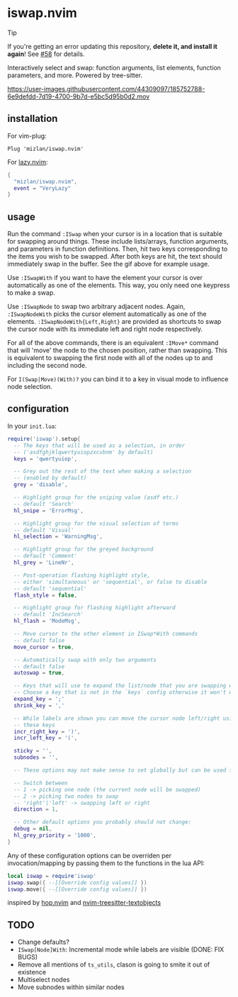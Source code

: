 # iswap.nvim

> [!TIP]
> If you're getting an error updating this repository, **delete it, and install
> it again**! See [#58](https://github.com/mizlan/iswap.nvim/issues/58) for details.

Interactively select and swap: function arguments, list elements, function
parameters, and more. Powered by tree-sitter.

https://user-images.githubusercontent.com/44309097/185752788-6e9defdd-7d19-4700-9b7d-e5bc5d95b0d2.mov

## installation

For vim-plug:

```vim
Plug 'mizlan/iswap.nvim'
```

For [lazy.nvim](https://github.com/folke/lazy.nvim):
```lua
{
  "mizlan/iswap.nvim",
  event = "VeryLazy"
}
```

## usage

Run the command `:ISwap` when your cursor is in a location that is suitable for
swapping around things. These include lists/arrays, function arguments, and
parameters in function definitions. Then, hit two keys corresponding to the
items you wish to be swapped. After both keys are hit, the text should
immediately swap in the buffer. See the gif above for example usage.

Use `:ISwapWith` if you want to have the element your cursor is over
automatically as one of the elements. This way, you only need one keypress to
make a swap.

Use `:ISwapNode` to swap two arbitrary adjacent nodes. Again, `:ISwapNodeWith`
picks the cursor element automatically as one of the elements.
`:ISwapNodeWith{Left,Right}` are provided as shortcuts to swap the cursor node
with its immediate left and right node respectively.

For all of the above commands, there is an equivalent `:IMove*` command that
will 'move' the node to the chosen position, rather than swapping. This is
equivalent to swapping the first node with all of the nodes up to and including
the second node.

For `I(Swap|Move)(With)?` you can bind it to a key in visual mode to influence
node selection.

## configuration

In your `init.lua`:

```lua
require('iswap').setup{
  -- The keys that will be used as a selection, in order
  -- ('asdfghjklqwertyuiopzxcvbnm' by default)
  keys = 'qwertyuiop',

  -- Grey out the rest of the text when making a selection
  -- (enabled by default)
  grey = 'disable',

  -- Highlight group for the sniping value (asdf etc.)
  -- default 'Search'
  hl_snipe = 'ErrorMsg',

  -- Highlight group for the visual selection of terms
  -- default 'Visual'
  hl_selection = 'WarningMsg',

  -- Highlight group for the greyed background
  -- default 'Comment'
  hl_grey = 'LineNr',

  -- Post-operation flashing highlight style,
  -- either 'simultaneous' or 'sequential', or false to disable
  -- default 'sequential'
  flash_style = false,

  -- Highlight group for flashing highlight afterward
  -- default 'IncSearch'
  hl_flash = 'ModeMsg',

  -- Move cursor to the other element in ISwap*With commands
  -- default false
  move_cursor = true,

  -- Automatically swap with only two arguments
  -- default false
  autoswap = true,

  -- Keys that will use to expand the list/node that you are swapping within
  -- Choose a key that is not in the `keys` config otherwise it won't work
  expand_key = ';'
  shrink_key = ','

  -- While labels are shown you can move the cursor node left/right using
  -- these keys
  incr_right_key = ')',
  incr_left_key = '(',

  sticky = '',
  subnodes = '',

  -- These options may not make sense to set globally but can be used for mappings

  -- Switch between
  -- 1 -> picking one node (the current node will be swapped)
  -- 2 -> picking two nodes to swap
  -- 'right'|'left' -> swapping left or right
  direction = 1,

  -- Other default options you probably should not change:
  debug = nil,
  hl_grey_priority = '1000',
}
```

Any of these configuration options can be overriden per invocation/mapping by passing them to the functions in the lua API:

```lua
local iswap = require'iswap'
iswap.swap({ --[[Override config values]] })
iswap.move({ --[[Override config values]] })
```

inspired by [hop.nvim](https://github.com/phaazon/hop.nvim) and
[nvim-treesitter-textobjects](https://github.com/nvim-treesitter/nvim-treesitter-textobjects)

## TODO

- Change defaults?
- `ISwap[Node]With`: Incremental mode while labels are visible (DONE: FIX BUGS)
- Remove all mentions of `ts_utils`, clason is going to smite it out of existence
- Multiselect nodes
- Move subnodes within similar nodes
